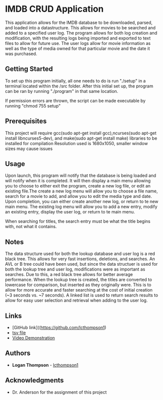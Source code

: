 # IMDB CRUD Application

This application allows for the IMDB database to be downloaded, parsed, and loaded into a datastructure. This allows for movies to be searched and added to a specified user log. The program allows for both log creation and modification, with the resulting logs being imported and exported to text files to allow for future use. The user logs allow for movie information as well as the type of media owned for that particular movie and the date it was purchased.

## Getting Started

To set up this program initially, all one needs to do is run "./setup" in a terminal located within the /src folder. After this initial set up, the program can be ran by running "./program" in that same location.

If permission errors are thrown, the script can be made executable by running "chmod 755 setup"

## Prerequisites

This project will require gcc(sudo apt-get install gcc),ncurses(sudo apt-get install libncurses5-dev), and make(sudo apt-get install make) libraries to be installed for compilation
Resolution used is 1680x1050, smaller window sizes may cause issues

## Usage

Upon launch, this program will notify that the database is being loaded and will notify when it is completed. It will then display a main menu allowing you to choose to either exit the program, create a new log file, or edit an existing file.The create a new log menu will allow you to choose a file name, search for a movie to add, and allow you to edit the media type and date. Upon completion, you can either create another new log, or return to te new main menu. The existing log menu will allow you to add a new entry, modify an existing entry, display the user log, or return to te main menu.

When searching for titles, the search entry must be what the title begins with, not what it contains.


## Notes

The data structure used for both the lookup database and user log is a red black tree. This allows for very fast insertions, deletions, and searches. An AVL or B tree could have been used, but since the data structuer is used for both the lookup tree and user log, modifications were as important as searches. Due to this, a red black tree allows for better average performance. When the lookup tree is created, the titles are converted to lowercase for comparison, but inserted as they originally were. This is to allow for more accurate and faster searching at the cost of initial creation (~3 seconds vs. ~7 seconds). A linked list is used to return search results to allow for easy user selection and retrieval when adding to the user log.

## Links
* [GitHub link]((https://github.com/lcthompson1)
* [tsv file](https://datasets.imdbws.com/title.basics.tsv.gz)
* [Video Demonstration](https://youtu.be/Y9M0fxnXO7g)

## Authors

* **Logan Thompson** - [lcthompson1](https://github.com/lcthompson1)

## Acknowledgments

* Dr. Anderson for the assignment of this project
